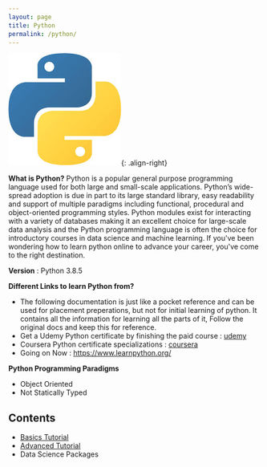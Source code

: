 ```yaml
---
layout: page
title: Python
permalink: /python/
---
```

![image](python.jpeg){: .align-right}

__What is Python?__ Python is a popular general purpose programming language used for both large and small-scale applications. Python’s wide-spread adoption is due in part to its large standard library, easy readability and support of multiple paradigms including functional, procedural and object-oriented programming styles. Python modules exist for interacting with a variety of databases making it an excellent choice for large-scale data analysis and the Python programming language is often the choice for introductory courses in data science and machine learning. If you've been wondering how to learn python online to advance your career, you've come to the right destination.

__Version__ : Python 3.8.5

__Different Links to learn Python from?__
* The following documentation is just like a pocket reference and can be used for placement preperations, but not for initial learning of python. It contains all the information for learning all the parts of it, Follow the original docs and keep this for reference.
* Get a Udemy Python certificate by finishing the paid course : [udemy](https://www.udemy.com/course/python-the-complete-python-developer-course/)
* Coursera Python certificate specializations : [coursera](https://www.coursera.org/search?query=python&index=prod_all_products_term_optimization&entityTypeDescription=Specializations&allLanguages=English&productDifficultyLevel=Beginner)
* Going on Now : https://www.learnpython.org/

__Python Programming Paradigms__
* Object Oriented
* Not Statically Typed

## Contents
* [Basics Tutorial](/python/basics)
* [Advanced Tutorial](/python/advanced)
* Data Science Packages